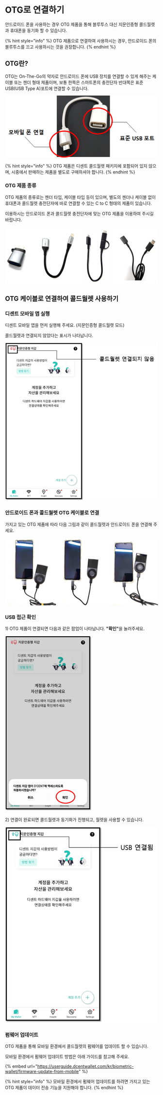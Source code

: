 # OTG로 연결하기

안드로이드 폰을 사용하는 경우 OTG 제품을 통해 블루투스 대신 지문인증형 콜드월렛과 휴대폰을 동기화 할 수 있습니다.

{% hint style="info" %}
OTG 제품으로 연결하여 사용하시는 경우, 안드로이드 폰의 블루투스를 끄고 사용하시는 것을 권장합니다.
{% endhint %}

## OTG란?

OTG는 On-The-Go의 약자로 안드로이드 폰에 USB 장치를 연결할 수 있게 해주는 케이블 또는 젠더 형태 제품이며, 보통 한쪽은 스마트폰의 충전단자 반대쪽은 표준 USB(USB Type A)포트에 연결할 수 있습니다.&#x20;

<div align="left"><img src="../../.gitbook/assets/image (66).png" alt="OTG 케이블 예시"></div>

{% hint style="info" %}
OTG 제품은 디센트 콜드월렛 패키지에 포함되어 있지 않으며, 시중에서 판매하는 제품을 별도로 구매하셔야 합니다.
{% endhint %}

### OTG 제품 종류&#x20;

OTG 제품의 종류로는 젠더 타입, 케이블 타입 등이 있으며, 별도의 젠더나 케이블 없이 휴대폰과 콜드월렛 충전단자에 바로 연결할 수 있는 C to C 형태의 제품이 있습니다.

이용하시는 안드로이드 폰과 콜드월렛 충전단자에 맞는 OTG 제품을 이용하여 주시길 바랍니다.

<div align="left"><img src="../../.gitbook/assets/OTG 예시.png" alt="OTG 제품 종류 예시 : 젠더 타입 / 케이블 타입 / 디센트 2 IN 1 OTG 케이블 / C to C 케이블"></div>



## OTG 케이블로 연결하여 콜드월렛 사용하기&#x20;

### 디센트 모바일 앱 실행

디센트 모바일 앱을 먼저 실행해 주세요. (지문인증형 콜드월렛 모드)

콜드월렛과 연결되지 않았다는 표시가 나타납니다.

<div align="left"><img src="../../.gitbook/assets/OTG-01.png" alt="" width="563"></div>

### 안드로이드 폰과 콜드월렛 OTG 케이블로 연결

가지고 있는 OTG 제품에 따라 다음 그림과 같이 콜드월렛과 안드로이드 폰을 연결해 주세요.

<div align="left"><img src="../../.gitbook/assets/연결 예시 (4).png" alt="젠더 타입 연결 / 디센트 2 IN 1 OTG 케이블 연결 / C to C 케이블 연결"></div>

### USB 접근 확인

1\) OTG 제품이 연결되면 다음과 같은 팝업이 나타납니다. **"확인"**&#xC744; 눌러주세요.

<div align="left"><img src="../../.gitbook/assets/OTG-02.png" alt="" width="287"></div>

2\) 연결이 완료되면 콜드월렛과 동기화가 진행되고, 월렛을 사용할 수 있습니다.

<div align="left"><img src="../../.gitbook/assets/OTG-03.png" alt="" width="563"></div>

### 펌웨어 업데이트

OTG 제품을 통해 모바일 환경에서 콜드월렛의 펌웨어를 업데이트 할 수 있습니다.

모바일 환경에서 펌웨어 업데이트 방법은 아래 가이드를 참고해 주세요.

{% embed url="https://userguide.dcentwallet.com/kr/biometric-wallet/firmware-update-from-mobile" %}

{% hint style="info" %}
모바일 환경에서 펌웨어 업데이트를 하려면 가지고 있는 OTG 제품이 데이터 전송 기능을 지원해야 합니다.
{% endhint %}

